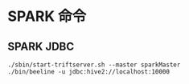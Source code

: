# SPARK 命令
## SPARK JDBC
	./sbin/start-triftserver.sh --master sparkMaster
	./bin/beeline -u jdbc:hive2://localhost:10000